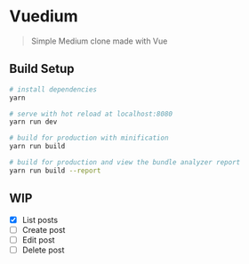 # Vuedium

> Simple Medium clone made with Vue

## Build Setup

``` bash
# install dependencies
yarn

# serve with hot reload at localhost:8080
yarn run dev

# build for production with minification
yarn run build

# build for production and view the bundle analyzer report
yarn run build --report
```

## WIP

* [x] List posts
* [ ] Create post
* [ ] Edit post
* [ ] Delete post
